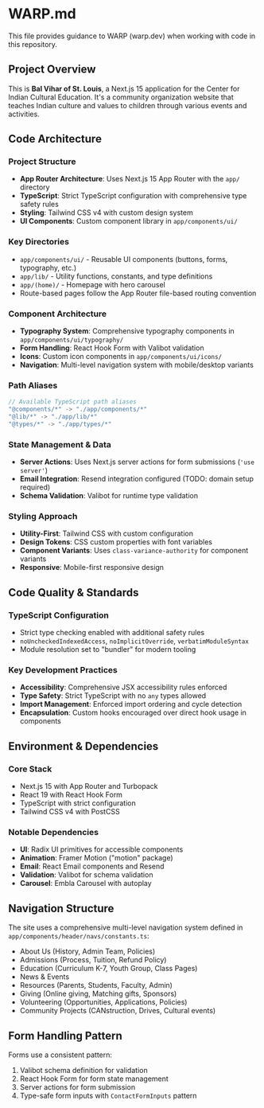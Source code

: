 # WARP.md

This file provides guidance to WARP (warp.dev) when working with code in this repository.

## Project Overview

This is **Bal Vihar of St. Louis**, a Next.js 15 application for the Center for Indian Cultural Education. It's a community organization website that teaches Indian culture and values to children through various events and activities.

## Code Architecture

### Project Structure

- **App Router Architecture**: Uses Next.js 15 App Router with the `app/` directory
- **TypeScript**: Strict TypeScript configuration with comprehensive type safety rules
- **Styling**: Tailwind CSS v4 with custom design system
- **UI Components**: Custom component library in `app/components/ui/`

### Key Directories

- `app/components/ui/` - Reusable UI components (buttons, forms, typography, etc.)
- `app/lib/` - Utility functions, constants, and type definitions
- `app/(home)/` - Homepage with hero carousel
- Route-based pages follow the App Router file-based routing convention

### Component Architecture

- **Typography System**: Comprehensive typography components in `app/components/ui/typography/`
- **Form Handling**: React Hook Form with Valibot validation
- **Icons**: Custom icon components in `app/components/ui/icons/`
- **Navigation**: Multi-level navigation system with mobile/desktop variants

### Path Aliases

```typescript
// Available TypeScript path aliases
"@components/*" -> "./app/components/*"
"@lib/*" -> "./app/lib/*"
"@types/*" -> "./app/types/*"
```

### State Management & Data

- **Server Actions**: Uses Next.js server actions for form submissions (`'use server'`)
- **Email Integration**: Resend integration configured (TODO: domain setup required)
- **Schema Validation**: Valibot for runtime type validation

### Styling Approach

- **Utility-First**: Tailwind CSS with custom configuration
- **Design Tokens**: CSS custom properties with font variables
- **Component Variants**: Uses `class-variance-authority` for component variants
- **Responsive**: Mobile-first responsive design

## Code Quality & Standards

### TypeScript Configuration

- Strict type checking enabled with additional safety rules
- `noUncheckedIndexedAccess`, `noImplicitOverride`, `verbatimModuleSyntax`
- Module resolution set to "bundler" for modern tooling

### Key Development Practices

- **Accessibility**: Comprehensive JSX accessibility rules enforced
- **Type Safety**: Strict TypeScript with no `any` types allowed
- **Import Management**: Enforced import ordering and cycle detection
- **Encapsulation**: Custom hooks encouraged over direct hook usage in components

## Environment & Dependencies

### Core Stack

- Next.js 15 with App Router and Turbopack
- React 19 with React Hook Form
- TypeScript with strict configuration
- Tailwind CSS v4 with PostCSS

### Notable Dependencies

- **UI**: Radix UI primitives for accessible components
- **Animation**: Framer Motion ("motion" package)
- **Email**: React Email components and Resend
- **Validation**: Valibot for schema validation
- **Carousel**: Embla Carousel with autoplay

## Navigation Structure

The site uses a comprehensive multi-level navigation system defined in `app/components/header/navs/constants.ts`:

- About Us (History, Admin Team, Policies)
- Admissions (Process, Tuition, Refund Policy)
- Education (Curriculum K-7, Youth Group, Class Pages)
- News & Events
- Resources (Parents, Students, Faculty, Admin)
- Giving (Online giving, Matching gifts, Sponsors)
- Volunteering (Opportunities, Applications, Policies)
- Community Projects (CANstruction, Drives, Cultural events)

## Form Handling Pattern

Forms use a consistent pattern:

1. Valibot schema definition for validation
2. React Hook Form for form state management
3. Server actions for form submission
4. Type-safe form inputs with `ContactFormInputs` pattern
